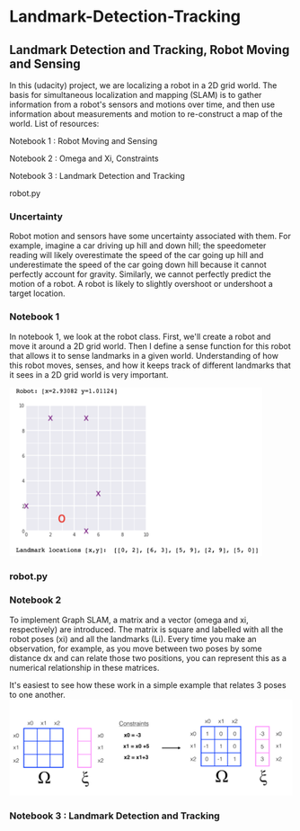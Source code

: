 # Landmark-Detection-Tracking

## Landmark Detection and Tracking, Robot Moving and Sensing

In this (udacity) project, we are localizing a robot in a 2D grid world. The basis for simultaneous localization and mapping (SLAM) is to gather information from a robot's sensors and motions over time, and then use information about measurements and motion to re-construct a map of the world. List of resources:

Notebook 1 : Robot Moving and Sensing

Notebook 2 : Omega and Xi, Constraints

Notebook 3 : Landmark Detection and Tracking

robot.py


### Uncertainty
Robot motion and sensors have some uncertainty associated with them. For example, imagine a car driving up hill and down hill; the speedometer reading will likely overestimate the speed of the car going up hill and underestimate the speed of the car going down hill because it cannot perfectly account for gravity. Similarly, we cannot perfectly predict the motion of a robot. A robot is likely to slightly overshoot or undershoot a target location.

### Notebook 1
In notebook 1, we look at the robot class. First, we'll create a robot and move it around a 2D grid world. Then I define a sense function for this robot that allows it to sense landmarks in a given world. Understanding of how this robot moves, senses, and how it keeps track of different landmarks that it sees in a 2D grid world is very important.

<img src="https://github.com/Lumia720/Landmark-Detection-Tracking/blob/main/images/robot_location.png" width="450" height = "300">


### robot.py

### Notebook 2
To implement Graph SLAM, a matrix and a vector (omega and xi, respectively) are introduced. The matrix is square and labelled with all the robot poses (xi) and all the landmarks (Li). Every time you make an observation, for example, as you move between two poses by some distance dx and can relate those two positions, you can represent this as a numerical relationship in these matrices.

It's easiest to see how these work in a simple example that relates 3 poses to one another.
<img src="https://github.com/Lumia720/Landmark-Detection-Tracking/blob/main/images/omega_xi_constraints.png">


### Notebook 3 : Landmark Detection and Tracking
